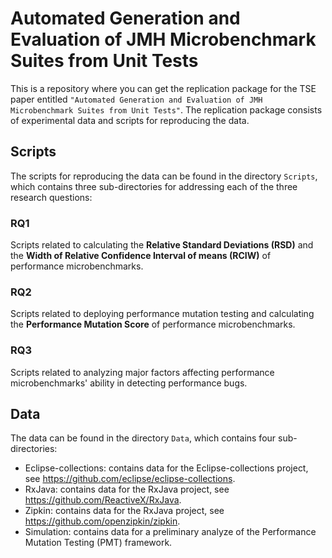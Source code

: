 # Automated Generation and Evaluation of JMH Microbenchmark Suites from Unit Tests

This is a repository where you can get the replication package for the TSE paper entitled `"Automated Generation and Evaluation of JMH Microbenchmark Suites from Unit Tests"`. The replication package consists of experimental data and scripts for reproducing the data.

## Scripts

The scripts for reproducing the data can be found in the directory `Scripts`, which contains three sub-directories for addressing each of the three research questions:

### RQ1

Scripts related to calculating the **Relative Standard Deviations (RSD)** and the **Width of Relative Confidence Interval of means (RCIW)** of performance microbenchmarks. 

### RQ2

Scripts related to deploying performance mutation testing and calculating the **Performance Mutation Score** of performance microbenchmarks.

### RQ3

Scripts related to analyzing major factors affecting performance microbenchmarks' ability in detecting performance bugs.

## Data

The data can be found in the directory `Data`, which contains four sub-directories:

* Eclipse-collections: contains data for the Eclipse-collections project, see https://github.com/eclipse/eclipse-collections.
* RxJava: contains data for the RxJava project, see https://github.com/ReactiveX/RxJava.
* Zipkin: contains data for the RxJava project, see https://github.com/openzipkin/zipkin.
* Simulation: contains data for a preliminary analyze of the Performance Mutation Testing (PMT) framework.

